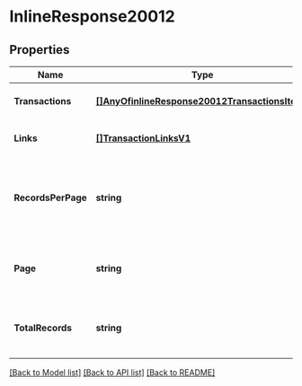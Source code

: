 # InlineResponse20012

## Properties
Name | Type | Description | Notes
------------ | ------------- | ------------- | -------------
**Transactions** | [**[]AnyOfinlineResponse20012TransactionsItems**](.md) |  | [optional] [default to null]
**Links** | [**[]TransactionLinksV1**](Transaction_links.v1.md) |  | [optional] [default to null]
**RecordsPerPage** | **string** | Records per page returned. Echoed back from the request param | [optional] [default to null]
**Page** | **string** | Page number of the transactions returned | [optional] [default to null]
**TotalRecords** | **string** | Total number of records for the query params | [optional] [default to null]

[[Back to Model list]](../README.md#documentation-for-models) [[Back to API list]](../README.md#documentation-for-api-endpoints) [[Back to README]](../README.md)

